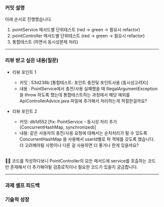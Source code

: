 ### **커밋 설명**
<!-- 
좋은 피드백을 받기 위해 가장 중요한 것은 커밋입니다.
코드를 작성할 때 커밋을 작업 단위로 잘 쪼개주세요!

예시)
동시성 처리 : c83845
동시성 테스트 코드 : d93ji3
-->
아래 순서로 진행했습니다.

1) pointService 메서드별 단위테스트 (red -> green -> 필요시 refactor)
2) pointController 메서드별 단위테스트 (red -> green -> 필요시 refactor)
3) 통합테스트 (하면서 동시성문제 처리)

---
### **리뷰 받고 싶은 내용(질문)**
- 리뷰 포인트 1
    - 커밋  : 53d238b	[통합테스트: 포인트 충전및 포인트사용 (동시성고려X)]
    - 내용  : PointService에서 충전/사용 실패했을 때 IllegalArgumentException을 throw 하도록 했는데 통합테스트하는 과정에서 해당 예외를 ApiControllerAdvice.java 파일에 추가해서 처리하는게 적절한걸까요?

- 리뷰 포인트 2
    - 커밋: db1d552	[fix: PointService - 동시성 처리 추가 (ConcurrentHashMap, synchronized)]
    - 내용: 같은 사용자의 충전/사용 요청에 대해서는 순차처리가 될 수 있도록 ConcurrentHashMap 을 사용해서 userId별로 락 객체를 갖도록 했습니다. 더 고려해야될 사항이나 다른 걸 사용하면 더 좋거나 한게 있을까요?

<br/>
🙋‍♀️ 코드를 작성하다보니 PointController의 모든 메서드에 service를 호출하는 코드만 존재해서 더 추가해야될 검증로직이나 필요한 코드가 있을지 궁금합니다.

<!-- - 코드 리뷰에서 피드백 받고 싶은 포인트가 있다면 추가로 작성해주세요
  
  좋은 예:
  - 커밋 : 동시성 테스트 코드 d93ji3 
  - 내용 `ErrorMessage` 컴포넌트의 상태 업데이트 로직이 적절한지 검토 부탁드립니다.
  
  - 커밋 : 동시성 처리 c83845 / 혹은 파일명
  - 내용 : 추가한 유닛 테스트(`LoginError.test.js`)의 테스트 케이스가 충분한지 확인 부탁드립니다.

  나쁜 예:
  - 개선사항을 알려주세요.
  - 코드 전반적으로 봐주세요.
  - 뭘 질문할지 모르겠어요. -->
---

### **과제 셀프 피드백**
<!-- 예시
- 과제에서 모호하거나 애매했던 부분
- 과제에서 좋았던 부분
-->

### 기술적 성장
<!-- 예시
- 새로 학습한 개념
- 기존 지식의 재발견/심화
- 구현 과정에서의 기술적 도전과 해결
-->
